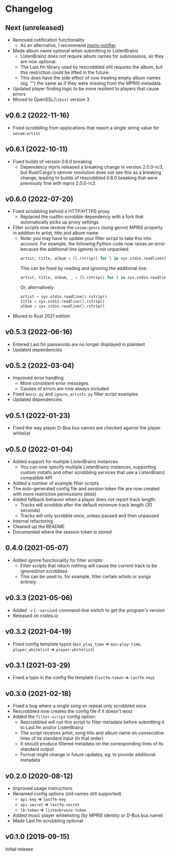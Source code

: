 # Changelog

## Next (unreleased)

- Removed notification functionality
  - As an alternative, I recommend [mpris-notifier](https://github.com/l1na-forever/mpris-notifier).
- Made album name optional when submitting to ListenBrainz
  - ListenBrainz does not require album names for submissions, so they are now optional.
  - The Last.fm library used by rescrobbled still requires the album, but this restriction could
    be lifted in the future.
  - This does have the side effect of now treating empty album names (eg. "")
    the same as if they were missing from the MPRIS metadata.
- Updated player finding logic to be more resilient to players that cause errors
- Moved to OpenSSL/`libssl` version 3

## v0.6.2 (2022-11-16)

- Fixed scrobbling from applications that report a single string value for `xesam:artist`

## v0.6.1 (2022-10-11)

- Fixed builds of version 0.6.0 breaking
  - Dependency mpris released a breaking change in version 2.0.0-rc3,
    but Rust/Cargo's semver resolution does not see this as a breaking change,
    leading to builds of rescrobbled 0.6.0 breaking that were previously fine
    with mpris 2.0.0-rc2.

## v0.6.0 (2022-07-20)

- Fixed scrobbling behind a HTTP/HTTPS proxy
  - Replaced the rustfm-scrobble dependency with a fork that automatically picks up proxy settings
- Filter scripts now receive the `xesam:genre` (song genre) MPRIS property in addition to artist,
  title and album name
  - Note: you may have to update your filter script to take this into account. For example, the
    following Python code now raises an error because the additional line (genre) is not unpacked:
    ```python
    artist, title, album = (l.rstrip() for l in sys.stdin.readlines())
    ```
    This can be fixed by reading and ignoring the additional line:
    ```python
    artist, title, album, _ = (l.rstrip() for l in sys.stdin.readlines())
    ```
    Or, alternatively:
    ```python
    artist = sys.stdin.readline().rstrip()
    title = sys.stdin.readline().rstrip()
    album = sys.stdin.readline().rstrip()
    ```
- Moved to Rust 2021 edition

## v0.5.3 (2022-06-16)

- Entered Last.fm passwords are no longer displayed in plaintext
- Updated dependencies

## v0.5.2 (2022-03-04)

- Improved error handling
  - More consistent error messages
  - Causes of errors are now always included
- Fixed `basic.py` and `ignore_artists.py` filter script examples
- Updated dependencies

## v0.5.1 (2022-01-23)

- Fixed the way player D-Bus bus names are checked against the player whitelist

## v0.5.0 (2022-01-04)

- Added support for multiple ListenBrainz instances
  - You can now specify multiple ListenBrainz instances, supporting custom installs
    and other scrobbling services that use a ListenBrainz compatible API
- Added a number of example filter scripts
- The auto-generated config file and session token file are now created with
  more restrictive permissions (`0600`)
- Added fallback behavior when a player does not report track length:
  - Tracks will scrobble after the default minimum track length (30 seconds)
  - Tracks will only scrobble once, unless paused and then unpaused
- Internal refactoring
- Cleaned up the README
- Documented where the session token is stored

## 0.4.0 (2021-05-07)

- Added ignore functionality for filter scripts:
  - Filter scripts that return nothing will cause the current track to be ignored/not scrobbled
  - This can be used to, for example, filter certain artists or songs entirely

## v0.3.3 (2021-05-06)

- Added `-v` (`--version`) command-line switch to get the program's version
- Released on crates.io

## v0.3.2 (2021-04-19)

- Fixed config template typos (`min_play_time` => `min-play-time`, `player_whitelist` => `player-whitelist`)

## v0.3.1 (2021-03-29)

- Fixed a typo in the config file template (`lastfm-token` => `lastfm-key`)

## v0.3.0 (2021-02-18)

- Fixed a bug where a single song on repeat only scrobbled once
- Rescrobbled now creates the config file if it doesn't exist
- Added the `filter-script` config option:
    - Rescrobbled will run this script to filter metadata before
      submitting it to Last.fm and/or ListenBrainz
    - The script receives artist, song title and album name on
      consecutive lines of its standard input (in that order)
    - It should produce filtered metadata on the corresponding
      lines of its standard output
    - Format might change in future updates, eg. to provide
      additional metadata

## v0.2.0 (2020-08-12)

- Improved usage instructions
- Renamed config options (old names still supported)
    - `api-key` => `lastfm-key`
    - `api-secret` => `lastfm-secret`
    - `lb-token` => `listenbrainz-token`
- Added music player whitelisting (by MPRIS identity or D-Bus bus name)
- Made Last.fm scrobbling optional

## v0.1.0 (2019-09-15)

Initial release
